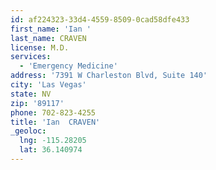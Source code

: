 ```yaml
---
id: af224323-33d4-4559-8509-0cad58dfe433
first_name: 'Ian '
last_name: CRAVEN
license: M.D.
services:
  - 'Emergency Medicine'
address: '7391 W Charleston Blvd, Suite 140'
city: 'Las Vegas'
state: NV
zip: '89117'
phone: 702-823-4255
title: 'Ian  CRAVEN'
_geoloc:
  lng: -115.28205
  lat: 36.140974
---
```

